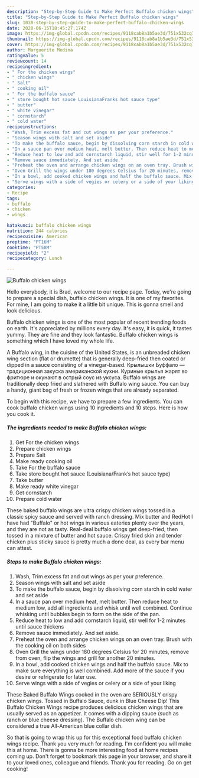 ```yaml
---
description: "Step-by-Step Guide to Make Perfect Buffalo chicken wings"
title: "Step-by-Step Guide to Make Perfect Buffalo chicken wings"
slug: 1030-step-by-step-guide-to-make-perfect-buffalo-chicken-wings
date: 2020-06-15T18:45:27.174Z
image: https://img-global.cpcdn.com/recipes/9118cab8a1b5ae3d/751x532cq70/buffalo-chicken-wings-recipe-main-photo.jpg
thumbnail: https://img-global.cpcdn.com/recipes/9118cab8a1b5ae3d/751x532cq70/buffalo-chicken-wings-recipe-main-photo.jpg
cover: https://img-global.cpcdn.com/recipes/9118cab8a1b5ae3d/751x532cq70/buffalo-chicken-wings-recipe-main-photo.jpg
author: Marguerite Medina
ratingvalue: 5
reviewcount: 14
recipeingredient:
- " For the chicken wings"
- " chicken wings"
- " Salt"
- " cooking oil"
- " For the buffalo sauce"
- " store bought hot sauce LouisianaFranks hot sauce type"
- " butter"
- " white vinegar"
- " cornstarch"
- " cold water"
recipeinstructions:
- "Wash, Trim excess fat and cut wings as per your preference."
- "Season wings with salt and set aside"
- "To make the buffalo sauce, begin by dissolving corn starch in cold water and set aside"
- "In a sauce pan over medium heat, melt butter. Then reduce heat to medium low, add all ingredients and whisk until well combined. Continue whisking until bubbles begin to form on the side of the pan."
- "Reduce heat to low and add cornstarch liquid, stir well for 1-2 minutes until sauce thickens"
- "Remove sauce immediately. And set aside."
- "Preheat the oven and arrange chicken wings on an oven tray. Brush with the cooking oil on both sides"
- "Oven Grill the wings under 180 degrees Celsius for 20 minutes, remove from oven, flip the wings and grill for another 20 minutes."
- "In a bowl, add cooked chicken wings and half the buffalo sauce. Mix to make sure everything is well combined. Add more of the sauce if you desire or refrigerate for later use."
- "Serve wings with a side of vegies or celery or a side of your liking"
categories:
- Recipe
tags:
- buffalo
- chicken
- wings

katakunci: buffalo chicken wings 
nutrition: 244 calories
recipecuisine: American
preptime: "PT16M"
cooktime: "PT58M"
recipeyield: "2"
recipecategory: Lunch

---
```



![Buffalo chicken wings](https://img-global.cpcdn.com/recipes/9118cab8a1b5ae3d/751x532cq70/buffalo-chicken-wings-recipe-main-photo.jpg)

Hello everybody, it is Brad, welcome to our recipe page. Today, we're going to prepare a special dish, buffalo chicken wings. It is one of my favorites. For mine, I am going to make it a little bit unique. This is gonna smell and look delicious.

Buffalo chicken wings is one of the most popular of recent trending foods on earth. It's appreciated by millions every day. It's easy, it is quick, it tastes yummy. They are fine and they look fantastic. Buffalo chicken wings is something which I have loved my whole life.

A Buffalo wing, in the cuisine of the United States, is an unbreaded chicken wing section (flat or drumette) that is generally deep-fried then coated or dipped in a sauce consisting of a vinegar-based. Крылышки Буффало — традиционная закуска американской кухни. Куриные крылья жарят во фритюре и окунают в острый соус из уксуса. Buffalo wings are traditionally deep fried and slathered with Buffalo wing sauce. You can buy a handy, giant bag of fresh or frozen wings that are already separated.


To begin with this recipe, we have to prepare a few ingredients. You can cook buffalo chicken wings using 10 ingredients and 10 steps. Here is how you cook it.

<!--inarticleads1-->

##### The ingredients needed to make Buffalo chicken wings:

1. Get  For the chicken wings
1. Prepare  chicken wings
1. Prepare  Salt
1. Make ready  cooking oil
1. Take  For the buffalo sauce
1. Take  store bought hot sauce (Louisiana/Frank’s hot sauce type)
1. Take  butter
1. Make ready  white vinegar
1. Get  cornstarch
1. Prepare  cold water


These baked buffalo wings are ultra crispy chicken wings tossed in a classic spicy sauce and served with ranch dressing. Mix butter and RedHot I have had &#34;Buffalo&#34; or hot wings in various eateries plenty over the years, and they are not as tasty. Real-deal buffalo wings get deep-fried, then tossed in a mixture of butter and hot sauce. Crispy fried skin and tender chicken plus sticky sauce is pretty much a done deal, as every bar menu can attest. 

<!--inarticleads2-->

##### Steps to make Buffalo chicken wings:

1. Wash, Trim excess fat and cut wings as per your preference.
1. Season wings with salt and set aside
1. To make the buffalo sauce, begin by dissolving corn starch in cold water and set aside
1. In a sauce pan over medium heat, melt butter. Then reduce heat to medium low, add all ingredients and whisk until well combined. Continue whisking until bubbles begin to form on the side of the pan.
1. Reduce heat to low and add cornstarch liquid, stir well for 1-2 minutes until sauce thickens
1. Remove sauce immediately. And set aside.
1. Preheat the oven and arrange chicken wings on an oven tray. Brush with the cooking oil on both sides
1. Oven Grill the wings under 180 degrees Celsius for 20 minutes, remove from oven, flip the wings and grill for another 20 minutes.
1. In a bowl, add cooked chicken wings and half the buffalo sauce. Mix to make sure everything is well combined. Add more of the sauce if you desire or refrigerate for later use.
1. Serve wings with a side of vegies or celery or a side of your liking


These Baked Buffalo Wings cooked in the oven are SERIOUSLY crispy chicken wings. Tossed in Buffalo Sauce, dunk in Blue Cheese Dip! This Buffalo Chicken Wings recipe produces delicious chicken wings that are usually served as an appetizer. It comes with a dipping sauce (such as ranch or blue cheese dressing). The Buffalo chicken wing can be considered a true All-American blue collar dish. 

So that is going to wrap this up for this exceptional food buffalo chicken wings recipe. Thank you very much for reading. I'm confident you will make this at home. There is gonna be more interesting food at home recipes coming up. Don't forget to bookmark this page in your browser, and share it to your loved ones, colleague and friends. Thank you for reading. Go on get cooking!
